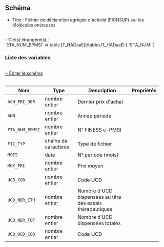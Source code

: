 ## Schéma

- Titre : Fichier de déclaration agrégée d'activité (FICHSUP) sur les Molécules onéreuses
<br />
- Clé(s) étrangère(s) : <br />
`ETA_NUM_EPMSI` => table [T_HADaaE](/tables/T_HADaaE) [ `ETA_NUM` ]<br />

### Liste des variables
<br />
<div>
    <a href="https://gitlab.com/healthdatahub/schema-snds/edit/master/schemas/PMSI%20HAD/T_HADaaMON.json"  
    arget="_blank" rel="noopener noreferrer">> Éditer le schéma</a>
    <OutboundLink />
</div>
<br />

Nom|Type|Description|Propriétés
-|-|-|-
`ACH_PRI_DER`|nombre entier|Dernier prix d&#x27;achat||
`ANN`|nombre entier|Année période||
`ETA_NUM_EPMSI`|nombre entier|N° FINESS e-PMSI||
`FIC_TYP`|chaîne de caractères|Type de fichier||
`MOIS`|date|N° période (mois)||
`MOY_PRI`|nombre entier|Prix moyen||
`UCD_COD`|nombre entier|Code UCD||
`UCD_NBR_ETH`|nombre entier|Nombre d&#x27;UCD dispensées au titre des essais thérapeutiques||
`UCD_NBR_TOT`|nombre entier|Nombre d&#x27;UCD dispensées totales||
`UCD_UCD_COD`|nombre entier|Code UCD||

